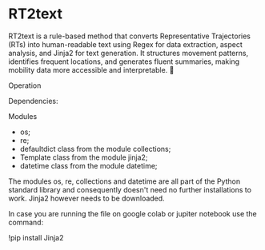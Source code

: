 # RT2text
RT2text is a rule-based method that converts Representative Trajectories (RTs) into human-readable text using Regex for data extraction, aspect analysis, and Jinja2 for text generation. It structures movement patterns, identifies frequent locations, and generates fluent summaries, making mobility data more accessible and interpretable. 🚀

Operation



Dependencies:

Modules
- os;
- re;
- defaultdict class from the module collections;
- Template class from the module jinja2;
- datetime class from the module datetime;

The modules os, re, collections and datetime are all part of the Python standard library and consequently doesn't need no further installations to work. Jinja2 however needs to be downloaded.

In case you are running the file on google colab or jupiter notebook use the command:

!pip install Jinja2


